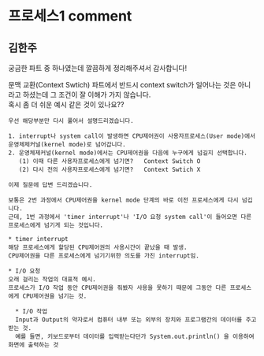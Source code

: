 # 프로세스1 comment

## 김한주
궁금한 파트 중 하나였는데 깔끔하게 정리해주셔서 감사합니다!  

문맥 교환(Context Swtich) 파트에서 반드시 context switch가 일어나는 것은 아니라고 하셨는데 그 조건이 잘 이해가 가지 않습니다.  
혹시 좀 더 쉬운 예시 같은 것이 있나요??  

    우선 해당부분만 다시 풀어서 설명드리겠습니다.

    1. interrupt나 system call이 발생하면 CPU제어권이 사용자프로세스(User mode)에서 운영체제커널(kernel mode)로 넘어갑니다.
    2. 운영체제커널(kernel mode)에서는 CPU제어권을 다음에 누구에게 넘길지 선택합니다.
       (1) 이때 다른 사용자프로세스에게 넘기면?   Context Switch O
       (2) 다시 전의 사용자프로세스에게 넘기면?   Context Swtich X

    이제 질문에 답변 드리겠습니다.

    보통은 2번 과정에서 CPU제어권을 kernel mode 단계의 바로 이전 프로세스에게 다시 넘깁니다.
    근데, 1번 과정에서 'timer interrupt'나 'I/O 요청 system call'이 들어오면 다른 프로세스에게 넘기게 되는 것입니다.

    * timer interrupt
    해당 프로세스에게 할당된 CPU제어권의 사용시간이 끝났을 때 발생.
    CPU제어권을 다른 프로세스에게 넘기기위한 의도를 가진 interrupt임.
    
    * I/O 요청
    오래 걸리는 작업의 대표적 예시. 
    프로세스가 I/O 작업 동안 CPU제어권을 줘봤자 사용을 못하기 때문에 그동안 다른 프로세스에게 CPU제어권을 넘기는 것.
    
      * I/O 작업
      Input과 Output의 약자로서 컴퓨터 내부 또는 외부의 장치와 프로그램간의 데이터를 주고받는 것. 
      예를 들면, 키보드로부터 데이터를 입력받는다던가 System.out.println() 을 이용하여 화면에 출력하는 것
  
